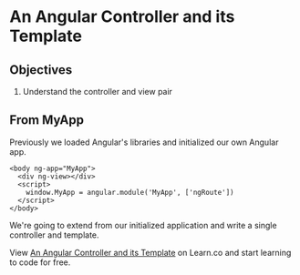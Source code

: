 # An Angular Controller and its Template

## Objectives

1. Understand the controller and view pair

## From MyApp

Previously we loaded Angular's libraries and initialized our
own Angular app.

```
<body ng-app="MyApp">
  <div ng-view></div>
  <script>
    window.MyApp = angular.module('MyApp', ['ngRoute'])
  </script>
</body>
```

We're going to extend from our initialized application and 
write a single controller and template.

<p data-visibility='hidden'>View <a href='https://learn.co/lessons/angular-view-controller' title='An Angular Controller and its Template'>An Angular Controller and its Template</a> on Learn.co and start learning to code for free.</p>
